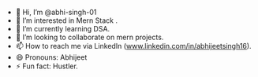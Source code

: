 - 👋 Hi, I’m @abhi-singh-01
- 👀 I’m interested in Mern Stack .
- 🌱 I’m currently learning DSA.
- 💞️ I’m looking to collaborate on mern projects.
- 📫 How to reach me via LinkedIn (www.linkedin.com/in/abhijeetsingh16).
- 😄 Pronouns: Abhijeet
- ⚡ Fun fact: Hustler.

<!---
abhi-singh-01/abhi-singh-01 is a ✨ special ✨ repository because its `README.md` (this file) appears on your GitHub profile.
You can click the Preview link to take a look at your changes.
--->
